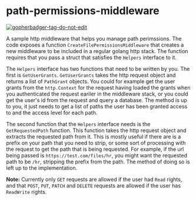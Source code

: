 # path-permissions-middleware
<a href='https://github.com/opal-labs/path-permissions-middleware'>![gopherbadger-tag-do-not-edit](https://img.shields.io/badge/Go%20Coverage-100%25-brightgreen.svg?longCache=true&style=flat)</a>

A sample http middleware that helps you manage path perimssions. The code exposes a function `CreateFilePermissionsMiddleware` that creates a new middleware to be included in a regular golang http stack. The function requires that you pass a struct that satisfies the `Helpers` interface to it.

The `Helpers` interface has two functions that need to be written by you. The first is `GetUserGrants`. `GetUserGrants` takes the http request object and returns a list of `PathGrant` objects. You could for example get the user grants from the `http.Context` for the request having loaded the grants when you authenticated the request eariler in the middleware stack, or you could get the user's id from the request and query a database. The method is up to you, it just needs to get a list of paths the user has been granted access to and the access level for each path. 

The second function that the `Helpers` interface needs is the `GetRequestedPath` function. This function takes the http request object and extracts the requested path from it. This is mostly useful if there are is a prefix on your path that you need to strip, or some sort of processing with the request to get the path that is being requested. For example, if the url being passed is `https://test.com/files/hr`, you might want the requested path to be `/hr`, stripping the prefix from the path. The method of doing so is left up to the implementation. 

**Note:** Currently only `GET` requests are allowed if the user had `Read` rights, and that `POST`, `PUT`, `PATCH` and `DELETE` requests are allowed if the user has `ReadWrite` rights. 